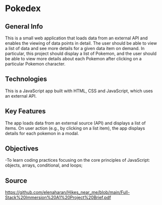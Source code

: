 # Pokedex

## General Info

This is a small web application that loads data from an external API and enables the viewing of data points in detail. The user should be able to view a list of data
and see more details for a given data item on demand. In particular, this project should display a list of Pokemon, and the user should be able to view more details
about each Pokemon after clicking on a particular Pokemon character.

## Technologies

This is a JavaScript app built with HTML, CSS and JavaScript, which uses an external API.

## Key Features

The app loads data from an external source (API) and displays a list of items. On user action (e.g., by clicking on a list item), the app displays details for each pokemon in a modal.

## Objectives

-To learn coding practices focusing on the core principles of JavaScript: objects, arrays, conditional, and loops;

## Source

https://github.com/elenaharan/Hikes_near_me/blob/main/Full-Stack%20Immersion%20A1%20Project%20Brief.pdf
